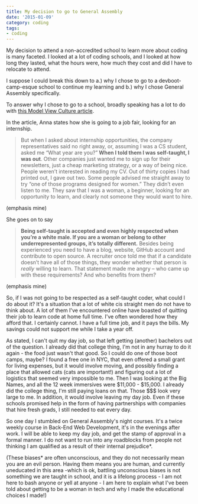 ```yaml
---
title: My decision to go to General Assembly
date: '2015-01-09'
category: coding
tags:
- coding
---
```


My decision to attend a non-accredited school to learn more about coding is many faceted. I looked at a lot of coding schools, and I looked at how long they lasted, what the hours were, how much they cost and did I have to relocate to attend.

I suppose I could break this down to a.) why I chose to go to a devboot-camp-esque school to continue my learning and b.) why I chose General Assembly specifically.

<!--more-->

To answer why I chose to go to a school, broadly speaking has a lot to do with <a href="https://modelviewculture.com/pieces/you-say-you-want-diversity-but-we-cant-even-get-internships">this Model View Culture article</a>.

In the article, Anna states how she is going to a job fair, looking for an internship.
<blockquote>But when I asked about internship opportunities, the company representatives said no right away, or, assuming I was a CS student, asked me “What year are you?”<strong> When I told them I was self-taught, I was out</strong>. Other companies just wanted me to sign up for their newsletters, just a cheap marketing strategy, or a way of being nice. People weren’t interested in reading my CV. Out of thirty copies I had printed out, I gave out two. Some people advised me straight away to try “one of those programs designed for women.” They didn’t even listen to me. They saw that I was a woman, a beginner, looking for an opportunity to learn, and clearly not someone they would want to hire.</blockquote>
(emphasis mine)

She goes on to say
<blockquote><strong>Being self-taught is accepted and even highly respected when you’re a white male. If you are a woman or belong to other underrepresented groups, it’s totally different.</strong> Besides being experienced you need to have a blog, website, GitHub account and contribute to open source. A recruiter once told me that if a candidate doesn’t have all of those things, they wonder whether that person is <i>really</i> willing to learn. That statement made me angry – who came up with these requirements? And who benefits from them?</blockquote>
(emphasis mine)

So, if I was not going to be respected as a self-taught coder, what could I do about it? It's a situation that a lot of white cis straight men do not have to think about. A lot of them I've encountered online have boasted of quitting their job to learn code at home full time. I've often wondered how they afford that. I certainly cannot. I have a full time job, and it pays the bills. My savings could not support me while I take a year off.

As stated, I can't quit my day job, so that left getting (another) bachelors out of the question. I already did that college thing, I'm not in any hurray to do it again - the food just wasn't that good. So I could do one of those boot camps, maybe? I found a free one in NYC, that even offered a small grant for living expenses, but it would involve moving, and possibly finding a place that allowed cats (cats are important!) and figuring out a lot of logistics that seemed very impossible to me. Then I was looking at the Big Names, and all the 12 week immersives were $11,000 - $15,000. I already did the college thing, I'm still paying loans on that. Those $$$ look very large to me. In addition, it would involve leaving my day job. Even if these schools promised help in the form of having partnerships with companies that hire fresh grads, I still needed to eat every day.

So one day I stumbled on General Assembly's night courses. It's a twice weekly course in Back-End Web Development, it's in the evenings after work. I will be able to keep my day job, and get the stamp of approval in a formal manner. I do not want to run into any roadblocks from people not thinking I am qualified as a result of their internal prejudice*.

(These biases* are often unconscious, and they do not necessarily mean you are an evil person. Having them means you are human, and currently uneducated in this area -which is ok, battling unconscious biases is not something we are taught in school, and it is a lifelong process - I am not here to bash anyone or yell at anyone - I am here to explain what I've been told about getting to be a woman in tech and why I made the educational choices I made!)

&nbsp;
